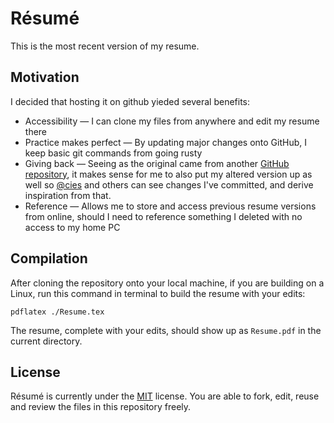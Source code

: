 # Résumé

This is the most recent version of my resume. 

## Motivation

I decided that hosting it on github yieded several benefits:

* Accessibility &mdash; I can clone my files from anywhere and edit my resume there
* Practice makes perfect &mdash; By updating major changes onto GitHub, I keep basic git commands from going rusty
* Giving back &mdash; Seeing as the original came from another [GitHub repository](https://github.com/cies/resume), it makes sense for me to also put my altered version up as well so [@cies](https://github.com/cies) and others can see changes I've committed, and derive inspiration from that.
* Reference &mdash; Allows me to store and access previous resume versions from online, should I need to reference something I deleted with no access to my home PC

## Compilation

After cloning the repository onto your local machine, if you are building on a Linux, run this command in terminal to build the resume with your edits:

```pdflatex ./Resume.tex```

The resume, complete with your edits, should show up as `Resume.pdf` in the current directory.

## License

Résumé is currently under the [MIT](https://en.wikipedia.org/wiki/MIT_License) license. You are able to fork, edit, reuse and review the files in this repository freely.